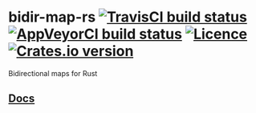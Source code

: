 # bidir-map-rs [![TravisCI build status](https://travis-ci.org/nabijaczleweli/bidir-map-rs.svg?branch=master)](https://travis-ci.org/nabijaczleweli/bidir-map-rs) [![AppVeyorCI build status](https://ci.appveyor.com/api/projects/status/0xtvtdv6ab3y6wfi/branch/master?svg=true)](https://ci.appveyor.com/project/nabijaczleweli/bidir-map-rs/branch/master) [![Licence](https://img.shields.io/badge/license-MIT-blue.svg?style=flat)](LICENSE) [![Crates.io version](https://meritbadge.herokuapp.com/bidir-map)](https://crates.io/crates/bidir-map)
Bidirectional maps for Rust

## [Docs](https://rawcdn.githack.com/nabijaczleweli/bidir-map-rs/doc/bidir_map/index.html)
